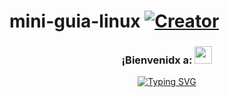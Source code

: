 # mini-guia-linux  <a href="https://github.com/gl00myb0y/"><img src="https://img.shields.io/badge/Creator-purple?style=flat&logo=github&logoColor=white&link=https://github.com/gl00myb0y/" alt="Creator" /></a>


<h3 align="center">
  ¡Bienvenidx a:
  <img src="https://media.giphy.com/media/hvRJCLFzcasrR4ia7z/giphy.gif" width="28">
</h3>
<p align="center">
<a href="https://github.com/gl00myb0y/mini-guia-linux/blob/main/mini-guia-linux.md"><img src="https://readme-typing-svg.herokuapp.com?font=Fira+Code&pause=1000&color=AD09F7&width=445&lines=Mini+gu%C3%ADa+para+iniciantes+en+Linux+%5E%5E" alt="Typing SVG" /></a>

</p>

